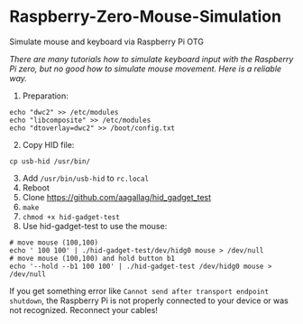 # Raspberry-Zero-Mouse-Simulation
Simulate mouse and keyboard via Raspberry Pi OTG 

_There are many tutorials how to simulate keyboard input with the Raspberry Pi zero, but no good how to simulate mouse movement. Here is a reliable way._

1. Preparation:
```
echo "dwc2" >> /etc/modules
echo "libcomposite" >> /etc/modules
echo "dtoverlay=dwc2" >> /boot/config.txt
```

2. Copy HID file:
```
cp usb-hid /usr/bin/
```

3. Add `/usr/bin/usb-hid` to `rc.local`
4. Reboot
5. Clone https://github.com/aagallag/hid_gadget_test
6. `make`
7. `chmod +x hid-gadget-test`
8. Use hid-gadget-test to use the mouse:
```
# move mouse (100,100)
echo ' 100 100' | ./hid-gadget-test/dev/hidg0 mouse > /dev/null
# move mouse (100,100) and hold button b1
echo '--hold --b1 100 100' | ./hid-gadget-test /dev/hidg0 mouse > /dev/null
```

If you get something error like `Cannot send after transport endpoint shutdown`, the Raspberry Pi is not properly connected to your device or was not recognized. Reconnect your cables!
